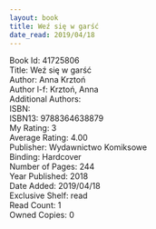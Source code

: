 ```yaml
---
layout: book
title: Weź się w garść
date_read: 2019/04/18
---
```


Book Id: 41725806<br />
Title: Weź się w garść<br />
Author: Anna Krztoń<br />
Author l-f: Krztoń, Anna<br />
Additional Authors: <br />
ISBN: <br />
ISBN13: 9788364638879<br />
My Rating: 3<br />
Average Rating: 4.00<br />
Publisher: Wydawnictwo Komiksowe<br />
Binding: Hardcover<br />
Number of Pages: 244<br />
Year Published: 2018<br />
Date Added: 2019/04/18<br />
Exclusive Shelf: read<br />
Read Count: 1<br />
Owned Copies: 0<br />

